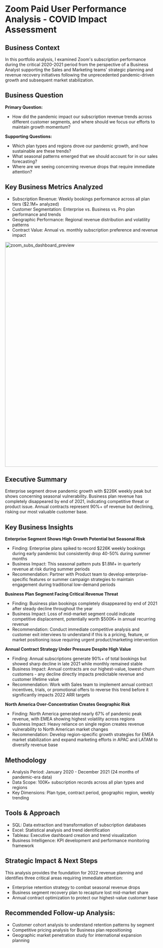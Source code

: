# Zoom Paid User Performance Analysis - COVID Impact Assessment

## Business Context
In this portfolio analysis, I examined Zoom's subscription performance during the critical 2020-2021 period from the perspective of a Business Analyst supporting the Sales and Marketing teams' strategic planning and revenue recovery initiatives following the unprecedented pandemic-driven growth and subsequent market stabilization.

## Business Question

**Primary Question:**
- How did the pandemic impact our subscription revenue trends across different customer segments, and where should we focus our efforts to maintain growth momentum?

**Supporting Questions:**
- Which plan types and regions drove our pandemic growth, and how sustainable are these trends?
- What seasonal patterns emerged that we should account for in our sales forecasting?
- Where are we seeing concerning revenue drops that require immediate attention?

## Key Business Metrics Analyzed

- Subscription Revenue: Weekly bookings performance across all plan tiers ($2.1M+ analyzed)
- Customer Segmentation: Enterprise vs. Business vs. Pro plan performance and trends
- Geographic Performance: Regional revenue distribution and volatility patterns
- Contract Value: Annual vs. monthly subscription preference and revenue impact

<img width="738" alt="zoom_subs_dashboard_preview" src="https://github.com/Rblewett9/Zoom-Subscription-Trends-Analysis-2020-to-2021-/assets/136934891/81b9bd9e-eb62-4b50-aede-6c8c58892d55">

## Executive Summary
Enterprise segment drove pandemic growth with $226K weekly peak but shows concerning seasonal vulnerability. Business plan revenue has completely disappeared by end of 2021, indicating competitive threat or product issue. Annual contracts represent 90%+ of revenue but declining, risking our most valuable customer base.

## Key Business Insights
**Enterprise Segment Shows High Growth Potential but Seasonal Risk**
- Finding: Enterprise plans spiked to record $226K weekly bookings during early pandemic but consistently drop 40-50% during summer months
- Business Impact: This seasonal pattern puts $1.8M+ in quarterly revenue at risk during summer periods
- Recommendation: Partner with Product team to develop enterprise-specific features or summer campaign strategies to maintain engagement during traditional low-demand periods

**Business Plan Segment Facing Critical Revenue Threat**
- Finding: Business plan bookings completely disappeared by end of 2021 after steady decline throughout the year
- Business Impact: Loss of mid-market segment could indicate competitive displacement, potentially worth $500K+ in annual recurring revenue
- Recommendation: Conduct immediate competitive analysis and customer exit interviews to understand if this is a pricing, feature, or market positioning issue requiring urgent product/marketing intervention

**Annual Contract Strategy Under Pressure Despite High Value**
- Finding: Annual subscriptions generate 90%+ of total bookings but showed sharp decline in late 2021 while monthly remained stable
- Business Impact: Annual contracts are our highest-value, lowest-churn customers - any decline directly impacts predictable revenue and customer lifetime value
- Recommendation: Work with Sales team to implement annual contract incentives, trials, or promotional offers to reverse this trend before it significantly impacts 2022 ARR targets

**North America Over-Concentration Creates Geographic Risk**
- Finding: North America generated nearly 67% of pandemic peak revenue, with EMEA showing highest volatility across regions
- Business Impact: Heavy reliance on single region creates revenue vulnerability to North American market changes
- Recommendation: Develop region-specific growth strategies for EMEA market stabilization and expand marketing efforts in APAC and LATAM to diversify revenue base

## Methodology
- Analysis Period: January 2020 - December 2021 (24 months of pandemic-era data)
- Data Scope: 100K+ subscription records across all plan types and regions
- Key Dimensions: Plan type, contract period, geographic region, weekly trending

## Tools & Approach
- SQL: Data extraction and transformation of subscription databases
- Excel: Statistical analysis and trend identification
- Tableau: Executive dashboard creation and trend visualization
- Business Intelligence: KPI development and performance monitoring framework

## Strategic Impact & Next Steps

This analysis provides the foundation for 2022 revenue planning and identifies three critical areas requiring immediate attention:

- Enterprise retention strategy to combat seasonal revenue drops
- Business segment recovery plan to recapture lost mid-market share
- Annual contract optimization to protect our highest-value customer base

## Recommended Follow-up Analysis:

- Customer cohort analysis to understand retention patterns by segment
- Competitive pricing analysis for Business plan repositioning
- Geographic market penetration study for international expansion planning
